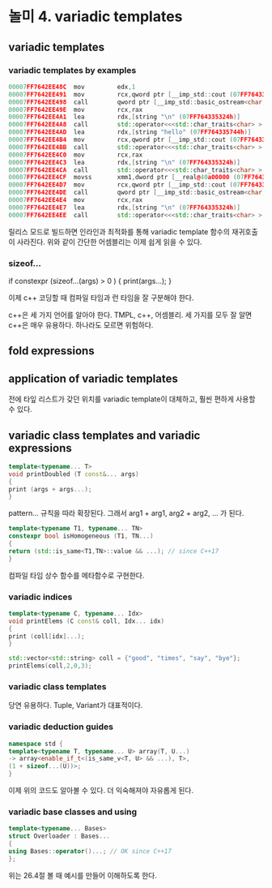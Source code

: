 # 놀미 4. variadic templates

## variadic templates 

### variadic templates by examples

```c++
00007FF7642EE48C  mov         edx,1  
00007FF7642EE491  mov         rcx,qword ptr [__imp_std::cout (07FF7643343A8h)]  
00007FF7642EE498  call        qword ptr [__imp_std::basic_ostream<char,std::char_traits<char> >::operator<< (07FF7643341C8h)]  
00007FF7642EE49E  mov         rcx,rax  
00007FF7642EE4A1  lea         rdx,[string "\n" (07FF764335324h)]  
00007FF7642EE4A8  call        std::operator<<<std::char_traits<char> > (07FF7642EBA80h)  
00007FF7642EE4AD  lea         rdx,[string "hello" (07FF764335744h)]  
00007FF7642EE4B4  mov         rcx,qword ptr [__imp_std::cout (07FF7643343A8h)]  
00007FF7642EE4BB  call        std::operator<<<std::char_traits<char> > (07FF7642EBA80h)  
00007FF7642EE4C0  mov         rcx,rax  
00007FF7642EE4C3  lea         rdx,[string "\n" (07FF764335324h)]  
00007FF7642EE4CA  call        std::operator<<<std::char_traits<char> > (07FF7642EBA80h)  
00007FF7642EE4CF  movss       xmm1,dword ptr [__real@40a00000 (07FF764338F34h)]  
00007FF7642EE4D7  mov         rcx,qword ptr [__imp_std::cout (07FF7643343A8h)]  
00007FF7642EE4DE  call        qword ptr [__imp_std::basic_ostream<char,std::char_traits<char> >::operator<< (07FF764334380h)]  
00007FF7642EE4E4  mov         rcx,rax  
00007FF7642EE4E7  lea         rdx,[string "\n" (07FF764335324h)]  
00007FF7642EE4EE  call        std::operator<<<std::char_traits<char> > (07FF7642EBA80h)  
```

릴리스 모드로 빌드하면 인라인과 최적화를 통해 variadic template 함수의 재귀호출이 사라진다. 
위와 같이 간단한 어셈블리는 이제 쉽게 읽을 수 있다. 


### sizeof... 

if constexpr (sizeof...(args) > 0 ) {
    print(args...);
}

이제 c++ 코딩할 때 컴파일 타임과 런 타임을 잘 구분해야 한다. 

c++은 세 가지 언어를 알아야 한다. TMPL, c++, 어셈블리. 
세 가지를 모두 잘 알면 c++은 매우 유용하다. 하나라도 모르면 위험하다. 


## fold expressions


## application of variadic templates

전에 타잎 리스트가 갖던 위치를 variadic template이 대체하고, 훨씬 편하게 사용할 수 있다. 

## variadic class templates and variadic expressions

```c++
template<typename... T>
void printDoubled (T const&... args)
{
print (args + args...);
}
```

pattern... 규칙을 따라 확장된다. 그래서 arg1 + arg1, arg2 + arg2, ... 가 된다. 

```c++
template<typename T1, typename... TN>
constexpr bool isHomogeneous (T1, TN...)
{
return (std::is_same<T1,TN>::value && ...); // since C++17
}
```

컴파일 타임 상수 함수를 메타함수로 구현한다. 



### variadic indices

```c++
template<typename C, typename... Idx>
void printElems (C const& coll, Idx... idx)
{
print (coll[idx]...);
}

std::vector<std::string> coll = {"good", "times", "say", "bye"};
printElems(coll,2,0,3);
```

### variadic class templates

당연 유용하다. Tuple, Variant가 대표적이다. 


### variadic deduction guides

```c++
namespace std {
template<typename T, typename... U> array(T, U...)
-> array<enable_if_t<(is_same_v<T, U> && ...), T>,
(1 + sizeof...(U))>;
}
```

이제 위의 코드도 알아볼 수 있다. 더 익숙해져야 자유롭게 된다. 


### variadic base classes and using 

```c++
template<typename... Bases>
struct Overloader : Bases...
{
using Bases::operator()...; // OK since C++17
};
```

위는 26.4절 볼 때 예시를 만들어 이해하도록 한다. 






